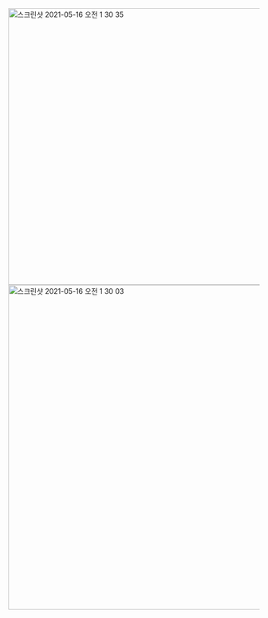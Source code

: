 <img width="553" alt="스크린샷 2021-05-16 오전 1 30 35" src="https://user-images.githubusercontent.com/81007078/118371189-65cd7000-b5e6-11eb-9fb4-cb0d0df83536.png">

<img width="649" alt="스크린샷 2021-05-16 오전 1 30 03" src="https://user-images.githubusercontent.com/81007078/118371193-6b2aba80-b5e6-11eb-81c1-6b340ed16db6.png">
